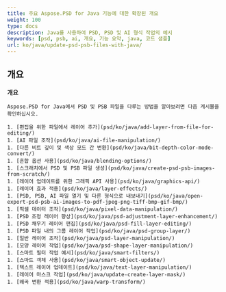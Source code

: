 ```yaml
---
title: 주요 Aspose.PSD for Java 기능에 대한 확장된 개요
weight: 100
type: docs
description: Java를 사용하여 PSD, PSD 및 AI 형식 작업의 예시
keywords: [psd, psb, ai, 개요, 기능 요약, java, 코드 샘플]
url: ko/java/update-psd-psb-files-with-java/
---
```


## **개요**

**개요**
	
	Aspose.PSD for Java에서 PSD 및 PSB 파일을 다루는 방법을 알아보려면 다음 게시물을 확인하십시오.
	
	1. [편집을 위한 파일에서 레이어 추가](psd/ko/java/add-layer-from-file-for-editing/)
	1. [AI 파일 조작](psd/ko/java/ai-file-manipulation/)
	1. [다른 비트 깊이 및 색상 모드 간 변환](psd/ko/java/bit-depth-color-mode-convert/)
	1. [혼합 옵션 사용](psd/ko/java/blending-options/)
	1. [스크래치에서 PSD 및 PSB 파일 생성](psd/ko/java/create-psd-psb-images-from-scratch/)
	1. [레이어 업데이트를 위한 그래픽 API 사용](psd/ko/java/graphics-api/)
	1. [레이어 효과 적용](psd/ko/java/layer-effects/)
	1. [PSD, PSB, AI 파일 열기 및 다른 형식으로 내보내기](psd/ko/java/open-export-psd-psb-ai-images-to-pdf-jpeg-png-tiff-bmp-gif-bmp/)
	1. [픽셀 데이터 조작](psd/ko/java/pixel-data-manipulation/)
	1. [PSD 조정 레이어 향상](psd/ko/java/psd-adjustment-layer-enhancement/)
	1. [PSD 채우기 레이어 편집](psd/ko/java/psd-fill-layer-editing/)
	1. [PSD 파일 내의 그룹 레이어 작업](psd/ko/java/psd-group-layer/)
	1. [일반 레이어 조작](psd/ko/java/psd-layer-manipulation/)
	1. [모양 레이어 작업](psd/ko/java/psd-shape-layer-manipulation/)
	1. [스마트 필터 작업 예시](psd/ko/java/smart-filters/)
	1. [스마트 객체 사용](psd/ko/java/smart-object-update/)
	1. [텍스트 레이어 업데이트](psd/ko/java/text-layer-manipulation/)
	1. [레이어 마스크 작업](psd/ko/java/update-create-layer-mask/)
	1. [왜곡 변환 적용](psd/ko/java/warp-transform/)
